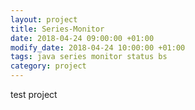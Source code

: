 ```yaml
---
layout: project
title: Series-Monitor
date: 2018-04-24 09:00:00 +01:00
modify_date: 2018-04-24 10:00:00 +01:00
tags: java series monitor status bs
category: project
---
```


test project